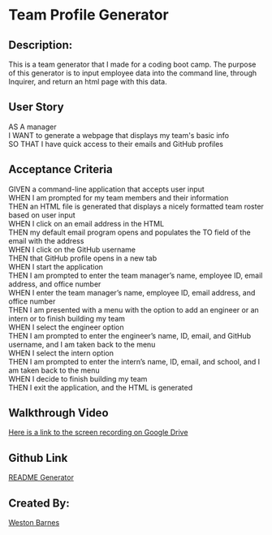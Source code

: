 # Team Profile Generator

## Description:
This is a team generator that I made for a coding boot camp. The purpose of this generator is to input employee data into the command line, through Inquirer, and return an html page with this data.

## User Story
AS A manager  
I WANT to generate a webpage that displays my team's basic info  
SO THAT I have quick access to their emails and GitHub profiles  

## Acceptance Criteria
GIVEN a command-line application that accepts user input  
WHEN I am prompted for my team members and their information  
THEN an HTML file is generated that displays a nicely formatted team roster based on user input  
WHEN I click on an email address in the HTML  
THEN my default email program opens and populates the TO field of the email with the address  
WHEN I click on the GitHub username  
THEN that GitHub profile opens in a new tab  
WHEN I start the application  
THEN I am prompted to enter the team manager’s name, employee ID, email address, and office number  
WHEN I enter the team manager’s name, employee ID, email address, and office number  
THEN I am presented with a menu with the option to add an engineer or an intern or to finish building my team  
WHEN I select the engineer option  
THEN I am prompted to enter the engineer’s name, ID, email, and GitHub username, and I am taken back to the menu  
WHEN I select the intern option  
THEN I am prompted to enter the intern’s name, ID, email, and school, and I am taken back to the menu  
WHEN I decide to finish building my team  
THEN I exit the application, and the HTML is generated  

## Walkthrough Video
[Here is a link to the screen recording on Google Drive](https://drive.google.com/file/d/1_sPf22rXzXAFnBBDCblAYiWLf9sdx5ly/view)

## Github Link
[README Generator](https://github.com/BKWes/our-team-generator)

## Created By:
[Weston Barnes](https://github.com/BKWes)